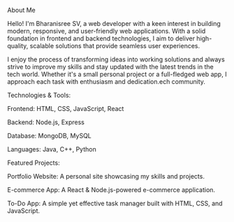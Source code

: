 About Me

Hello! I'm Bharanisree SV, a web developer with a keen interest in building modern, responsive, and user-friendly web applications. With a solid foundation in frontend and backend technologies, I aim to deliver high-quality, scalable solutions that provide seamless user experiences.

I enjoy the process of transforming ideas into working solutions and always strive to improve my skills and stay updated with the latest trends in the tech world. Whether it's a small personal project or a full-fledged web app, I approach each task with enthusiasm and dedication.ech community.

Technologies & Tools:

Frontend: HTML, CSS, JavaScript, React

Backend: Node.js, Express

Database: MongoDB, MySQL

Languages: Java, C++, Python

Featured Projects:

Portfolio Website: A personal site showcasing my skills and projects.

E-commerce App: A React & Node.js-powered e-commerce application.

To-Do App: A simple yet effective task manager built with HTML, CSS, and JavaScript.
